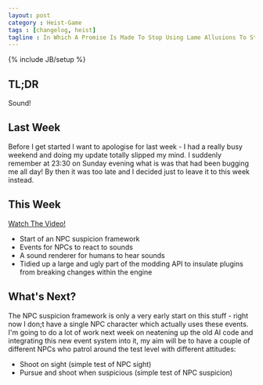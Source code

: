 ```yaml
---
layout: post
category : Heist-Game
tags : [changelog, heist]
tagline : In Which A Promise Is Made To Stop Using Lame Allusions To Star Wars Films
---
```

{% include JB/setup %}


## TL;DR

Sound!

## Last Week

Before I get started I want to apologise for last week - I had a really busy weekend and doing my update totally slipped my mind. I suddenly remember at 23:30 on Sunday evening what is was that had been bugging me all day! By then it was too late and I decided just to leave it to this week instead.

## This Week

[Watch The Video!](http://youtu.be/NSIQ1Syvww8)

- Start of an NPC suspicion framework
- Events for NPCs to react to sounds
- A sound renderer for humans to hear sounds
- Tidied up a large and ugly part of the modding API to insulate plugins from breaking changes within the engine

## What's Next?

The NPC suspicion framework is only a very early start on this stuff - right now I don;t have a single NPC character which actually uses these events. I'm going to do a lot of work next week on neatening up the old AI code and integrating this new event system into it, my aim will be to have a couple of different NPCs who patrol around the test level with different attitudes:

 - Shoot on sight (simple test of NPC sight)
 - Pursue and shoot when suspicious (simple test of NPC suspicion)